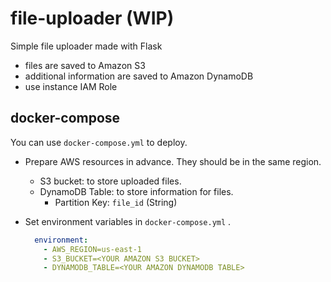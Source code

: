 # file-uploader (WIP)

Simple file uploader made with Flask
- files are saved to Amazon S3
- additional information are saved to Amazon DynamoDB
- use instance IAM Role

## docker-compose
You can use `docker-compose.yml` to deploy.
- Prepare AWS resources in advance. They should be in the same region.
  - S3 bucket: to store uploaded files.
  - DynamoDB Table: to store information for files.
    - Partition Key: `file_id` (String)

- Set environment variables in `docker-compose.yml` .
  ```yml
    environment:
      - AWS_REGION=us-east-1
      - S3_BUCKET=<YOUR AMAZON S3 BUCKET>
      - DYNAMODB_TABLE=<YOUR AMAZON DYNAMODB TABLE>
  ```